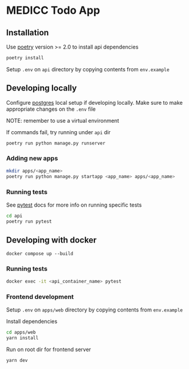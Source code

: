 # MEDICC Todo App

## Installation

Use [poetry](https://python-poetry.org/docs/#installation) version >= 2.0 to install api dependencies

```bash
poetry install
```

Setup `.env` on `api` directory by copying contents from `env.example`

## Developing locally

Configure [postgres](https://www.postgresql.org/) local setup if developing locally. Make sure to make appropriate changes on the `.env` file

NOTE: remember to use a virtual environment

If commands fail, try running under `api` dir

```bash
poetry run python manage.py runserver
```

### Adding new apps

```bash
mkdir apps/<app_name>
poetry run python manage.py startapp <app_name> apps/<app_name>
```

### Running tests

See [pytest](https://docs.pytest.org/en/stable/) docs for more info on running specific tests

```bash
cd api
poetry run pytest
```

## Developing with docker

```
docker compose up --build
```

### Running tests

```bash
docker exec -it <api_container_name> pytest
```

### Frontend development

Setup `.env` on `apps/web` directory by copying contents from `env.example`

Install dependencies

```bash
cd apps/web
yarn install
```

Run on root dir for frontend server

```bash
yarn dev
```
